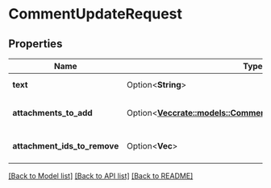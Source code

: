 # CommentUpdateRequest

## Properties

Name | Type | Description | Notes
------------ | ------------- | ------------- | -------------
**text** | Option<**String**> | A comment text. | [optional]
**attachments_to_add** | Option<[**Vec<crate::models::CommentAttachmentCreateRequest>**](CommentAttachmentCreateRequest.md)> | A list of attachments to add. | [optional]
**attachment_ids_to_remove** | Option<**Vec<i32>**> | A list of attachments to remove. | [optional]

[[Back to Model list]](../README.md#documentation-for-models) [[Back to API list]](../README.md#documentation-for-api-endpoints) [[Back to README]](../README.md)


